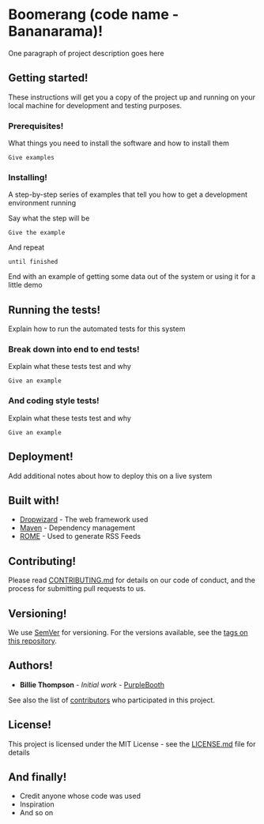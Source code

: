 # Boomerang (code name - Bananarama)!

One paragraph of project description goes here

## Getting started!

These instructions will get you a copy of the project up and running on your local machine for development and testing purposes.

### Prerequisites!

What things you need to install the software and how to install them

```
Give examples
```

### Installing!

A step-by-step series of examples that tell you how to get a development environment running

Say what the step will be

```
Give the example
```

And repeat

```
until finished
```

End with an example of getting some data out of the system or using it for a little demo

## Running the tests!

Explain how to run the automated tests for this system

### Break down into end to end tests!

Explain what these tests test and why

```
Give an example
```

### And coding style tests!

Explain what these tests test and why

```
Give an example
```

## Deployment!

Add additional notes about how to deploy this on a live system

## Built with!

* [Dropwizard](http://www.dropwizard.io/1.0.2/docs/) - The web framework used
* [Maven](https://maven.apache.org/) - Dependency management
* [ROME](https://rometools.github.io/rome/) - Used to generate RSS Feeds

## Contributing!

Please read [CONTRIBUTING.md](https://gist.github.com/PurpleBooth/b24679402957c63ec426) for details on our code of conduct, and the process for submitting pull requests to us.

## Versioning!

We use [SemVer](http://semver.org/) for versioning. For the versions available, see the [tags on this repository](https://github.com/your/project/tags). 

## Authors!

* **Billie Thompson** - *Initial work* - [PurpleBooth](https://github.com/PurpleBooth)

See also the list of [contributors](https://github.com/your/project/contributors) who participated in this project.

## License!

This project is licensed under the MIT License - see the [LICENSE.md](LICENSE.md) file for details

## And finally!

* Credit anyone whose code was used
* Inspiration
* And so on
